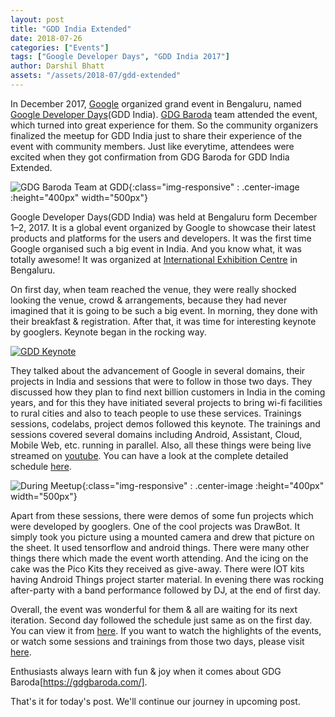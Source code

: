 ```yaml
---
layout: post
title: "GDD India Extended"
date: 2018-07-26
categories: ["Events"]
tags: ["Google Developer Days", "GDD India 2017"]
author: Darshil Bhatt
assets: "/assets/2018-07/gdd-extended"
---
```

In December 2017, [Google](https://en.wikipedia.org/wiki/Google) organized grand event in Bengaluru, named [Google Developer Days](https://developers.google.com/events/gdd-india/)(GDD India). [GDG Baroda](https://gdgbaroda.com/) team attended the event, which turned into great experience for them. So the community organizers finalized the meetup for GDD India just to share their experience of the event with community members. Just like everytime, attendees were excited when they got confirmation from GDG Baroda for GDD India Extended.

![GDG Baroda Team at GDD]({{page.assets}}/gdgbaroda_at_gdd.jpg){:class="img-responsive" : .center-image :height="400px" width="500px"}

Google Developer Days(GDD India) was held at Bengaluru form December 1–2, 2017. It is a global event organized by Google to showcase their latest products and platforms for the users and developers. It was the first time Google organised such a big event in India. And you know what, it was totally awesome! It was organized at [International Exhibition Centre](http://www.biec.in/) in Bengaluru.

On first day, when team reached the venue, they were really shocked looking the venue, crowd & arrangements, because they had never imagined that it is going to be such a big event. In morning, they done with their breakfast & registration. After that, it was time for interesting keynote by googlers. Keynote began in the rocking way.

[![GDD Keynote](https://i.ytimg.com/vi/zJKcxogLJws/hqdefault.jpg?sqp=-oaymwEZCPYBEIoBSFXyq4qpAwsIARUAAIhCGAFwAQ==&rs=AOn4CLC77j88u5ELPeoB9ztGMBs8kRLFpw)](https://www.youtube.com/watch?v=zJKcxogLJws&t=1030s)

They talked about the advancement of Google in several domains, their projects in India and sessions that were to follow in those two days. They discussed how they plan to find next billion customers in India in the coming years, and for this they have initiated several projects to bring wi-fi facilities to rural cities and also to teach people to use these services. Trainings sessions, codelabs, project demos followed this keynote. The trainings and sessions covered several domains including Android, Assistant, Cloud, Mobile Web, etc. running in parallel. Also, all these things were being live streamed on [youtube](https://www.youtube.com/watch?v=EFF8lJZh7Ak&t=23836s). You can have a look at the complete detailed schedule [here](https://developers.google.com/events/gdd-india/schedule/day1).

![During Meetup]({{page.assets}}/during_meetup.jpg){:class="img-responsive" : .center-image :height="400px" width="500px"}

Apart from these sessions, there were demos of some fun projects which were developed by googlers. One of the cool projects was DrawBot. It simply took you picture using a mounted camera and drew that picture on the sheet. It used tensorflow and android things. There were many other things there which made the event worth attending. And the icing on the cake was the Pico Kits they received as give-away. There were IOT kits having Android Things project starter material. In evening there was rocking after-party with a band performance followed by DJ, at the end of first day.

Overall, the event was wonderful for them & all are waiting for its next iteration. Second day followed the schedule just same as on the first day. You can view it from [here](https://developers.google.com/events/gdd-india/schedule/day2). If you want to watch the highlights of the events, or watch some sessions and trainings from those two days, please visit [here](https://www.youtube.com/playlist?list=PLlyCyjh2pUe_Xyqy9K6sBxwr0L8QaU7dq).

Enthusiasts always learn with fun & joy when it comes about GDG Baroda[https://gdgbaroda.com/].

That's it for today's post. We'll continue our journey in upcoming post.
